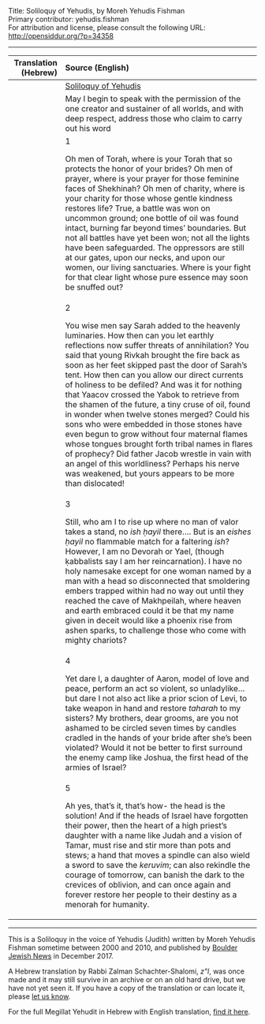 <html>
<head></head>
<body>
Title: Soliloquy of Yehudis, by Moreh Yehudis Fishman<br />
Primary contributor: yehudis.fishman<br />
For attribution and license, please consult the following URL: <a href="http://opensiddur.org/?p=34358">http://opensiddur.org/?p=34358</a>
<p />
<hr />

<table style="margin-left: auto;margin-right: auto;" class="draggable">
<thead><tr><th id="x" style="text-align: right;">Translation (Hebrew)</th><th style="text-align: left;">Source (English)</th></tr></thead>
<tbody>
<tr><td style="vertical-align:top;">
<div class="liturgy"><span lang="he">

</span></div></td>
 
<td style="vertical-align:top;">
<div class="english">
<u>Soliloquy of Yehudis</u>
</div></td></tr>


<tr><td style="vertical-align:top;">
<div class="liturgy"><span lang="he">

</span></div></td>
 
<td style="vertical-align:top;">
<div class="english">
May I begin to speak with the permission
of the one creator and sustainer of all worlds,
and with deep respect, address
those who claim to carry out his word
</div></td></tr>


<tr><td style="vertical-align:top;">
<div class="liturgy"><span lang="he">

</span></div></td>
 
<td style="vertical-align:top;">
<div class="english">
1

Oh men of Torah, where is your Torah
that so protects the honor of your brides?
Oh men of prayer, where is your prayer
for those feminine faces of Shekhinah?
Oh men of charity, where is your charity
for those whose gentle kindness restores life?
True, a battle was won on uncommon ground;
one bottle of oil was found intact,
burning far beyond times’ boundaries.
But not all battles have yet been won;
not all the lights have been safeguarded.
The oppressors are still at our gates, upon our necks,
and upon our women, our living sanctuaries.
Where is your fight for that clear light
whose pure essence may soon be snuffed out?
</div></td></tr>


<tr><td style="vertical-align:top;">
<div class="liturgy"><span lang="he">

</span></div></td>
 
<td style="vertical-align:top;">
<div class="english">
2

You wise men say
Sarah added to the heavenly luminaries.
How then can you let earthly reflections
now suffer threats of annihilation?
You said that young Rivkah brought the fire back
as soon as her feet skipped past the door of Sarah’s tent.
How then can you allow
our direct currents of holiness to be defiled?
And was it for nothing that Yaacov crossed the Yabok
to retrieve from the shamen of the future,
a tiny cruse of oil,
found in wonder when twelve stones merged?
Could his sons who were embedded in those stones
have even begun to grow
without four maternal flames
whose tongues brought forth tribal names
in flares of prophecy?
Did father Jacob wrestle in vain
with an angel of this worldliness?
Perhaps his nerve was weakened,
but yours appears to be more than dislocated!
</div></td></tr>


<tr><td style="vertical-align:top;">
<div class="liturgy"><span lang="he">

</span></div></td>
 
<td style="vertical-align:top;">
<div class="english">
3

Still, who am I to rise up
where no man of valor takes a stand,
no <em>ish ḥayil</em> there….
But is an <em>eishes ḥayil</em> no flammable match
for a faltering <em>ish</em>?
However, I am no Devorah or Yael,
(though ḳabbalists say I am her reincarnation).
I have no holy namesake except for one woman
named by a man with a head so disconnected
that smoldering embers trapped within
had no way out
until they reached the cave of Makhpeilah,
where heaven and earth embraced
could it be that my name given in deceit
would like a phoenix rise from ashen sparks,
to challenge those who come with mighty chariots?
</div></td></tr>


<tr><td style="vertical-align:top;">
<div class="liturgy"><span lang="he">

</span></div></td>
 
<td style="vertical-align:top;">
<div class="english">
4

Yet dare I, a daughter of Aaron, model of love and peace,
perform an act so violent, so unladylike…
but dare I not also act like a prior scion of Levi,
to take weapon in hand and restore <em>taharah</em> to my sisters?
My brothers, dear grooms,
are you not ashamed to be circled seven times
by candles cradled in the hands of your bride
after she’s been violated?
Would it not be better to first surround the enemy camp
like Joshua, the first head of the armies of Israel?
</div></td></tr>


<tr><td style="vertical-align:top;">
<div class="liturgy"><span lang="he">

</span></div></td>
 
<td style="vertical-align:top;">
<div class="english">
5

Ah yes, that’s it, that’s how-
the head is the solution!
And if the heads of Israel have forgotten their power,
then the heart of a high priest’s daughter
with a name like Judah and a vision of Tamar,
must rise and stir more than pots and stews;
a hand that moves a spindle
can also wield a sword to save the <em>keruvim</em>;
can also rekindle the courage of tomorrow,
can banish the dark to the crevices of oblivion,
and can once again and forever
restore her people to their destiny
as a menorah for humanity.
</div></td></tr>
</tbody></table>

<hr />

This is a Soliloquy in the voice of Yehudis (Judith) written by Moreh Yehudis Fishman sometime between 2000 and 2010, and published by <a href="https://boulderjewishnews.org/2017/soliloquy-of-yehudis/">Boulder Jewish News</a> in December 2017.

A Hebrew translation by Rabbi Zalman Schachter-Shalomi, <em>z"l</em>, was once made and it may still survive in an archive or on an old hard drive, but we have not yet seen it. If you have a copy of the translation or can locate it, please <a href="/contact/">let us know</a>. 

For the full Megillat Yehudit in Hebrew with English translation, <a href="https://opensiddur.org/readings-and-sourcetexts/festival-and-fast-day-readings/jewish/hanukkah-readings/megillat-yehudit-for-hanukkah/">find it here</a>.

&nbsp;

</body>
</html>